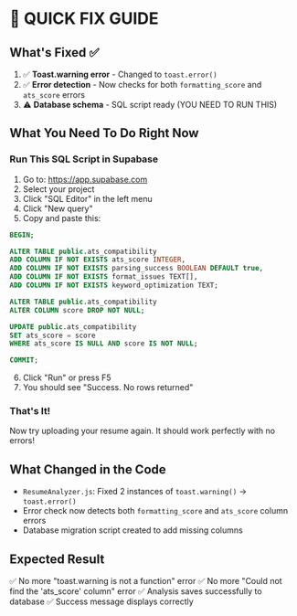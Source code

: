 # 🚀 QUICK FIX GUIDE

## What's Fixed ✅

1. ✅ **Toast.warning error** - Changed to `toast.error()`
2. ✅ **Error detection** - Now checks for both `formatting_score` and `ats_score` errors
3. ⚠️ **Database schema** - SQL script ready (YOU NEED TO RUN THIS)

## What You Need To Do Right Now

### Run This SQL Script in Supabase

1. Go to: https://app.supabase.com
2. Select your project
3. Click "SQL Editor" in the left menu
4. Click "New query"
5. Copy and paste this:

```sql
BEGIN;

ALTER TABLE public.ats_compatibility
ADD COLUMN IF NOT EXISTS ats_score INTEGER,
ADD COLUMN IF NOT EXISTS parsing_success BOOLEAN DEFAULT true,
ADD COLUMN IF NOT EXISTS format_issues TEXT[],
ADD COLUMN IF NOT EXISTS keyword_optimization TEXT;

ALTER TABLE public.ats_compatibility
ALTER COLUMN score DROP NOT NULL;

UPDATE public.ats_compatibility
SET ats_score = score
WHERE ats_score IS NULL AND score IS NOT NULL;

COMMIT;
```

6. Click "Run" or press F5
7. You should see "Success. No rows returned"

### That's It!

Now try uploading your resume again. It should work perfectly with no errors!

## What Changed in the Code

- `ResumeAnalyzer.js`: Fixed 2 instances of `toast.warning()` → `toast.error()`
- Error check now detects both `formatting_score` and `ats_score` column errors
- Database migration script created to add missing columns

## Expected Result

✅ No more "toast.warning is not a function" error
✅ No more "Could not find the 'ats_score' column" error
✅ Analysis saves successfully to database
✅ Success message displays correctly
